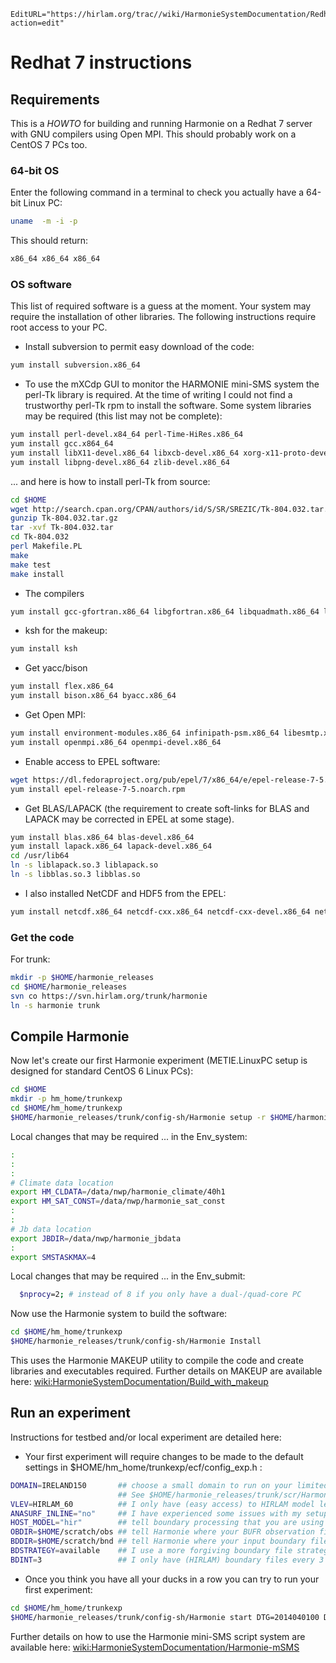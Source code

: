 ```@meta
EditURL="https://hirlam.org/trac//wiki/HarmonieSystemDocumentation/Redhat7Install?action=edit"
```
# Redhat 7 instructions
## Requirements
This is a *HOWTO* for building and running Harmonie on a Redhat 7 server with GNU compilers using Open MPI. This should probably work on a CentOS 7 PCs too.

### 64-bit OS
Enter the following command in a terminal to check you actually have a 64-bit Linux PC:
```bash
uname  -m -i -p
```
This should return:
```bash
x86_64 x86_64 x86_64
```

### OS software
This list of required software is a guess at the moment. Your system may require the installation of other libraries. The following instructions require root access to your PC.

 * Install subversion to permit easy download of the code:
```bash
yum install subversion.x86_64
```



 * To use the mXCdp GUI to monitor the HARMONIE mini-SMS system the perl-Tk library is required. At the time of writing I could not find a trustworthy perl-Tk rpm to install the software. Some system libraries may be required (this list may not be complete):
```bash
yum install perl-devel.x84_64 perl-Time-HiRes.x86_64
yum install gcc.x864_64
yum install libX11-devel.x86_64 libxcb-devel.x86_64 xorg-x11-proto-devel.noarch libXau-devel.x86_64
yum install libpng-devel.x86_64 zlib-devel.x86_64
```
... and here is how to install perl-Tk from source:
```bash
cd $HOME
wget http://search.cpan.org/CPAN/authors/id/S/SR/SREZIC/Tk-804.032.tar.gz
gunzip Tk-804.032.tar.gz
tar -xvf Tk-804.032.tar
cd Tk-804.032
perl Makefile.PL
make
make test
make install
```

 * The compilers
```bash
yum install gcc-gfortran.x86_64 libgfortran.x86_64 libquadmath.x86_64 libquadmath-devel.x86_64
```

 * ksh for the makeup:
```bash
yum install ksh
```

 * Get yacc/bison
```bash
yum install flex.x86_64
yum install bison.x86_64 byacc.x86_64
```

 * Get Open MPI:
```bash
yum install environment-modules.x86_64 infinipath-psm.x86_64 libesmtp.x86_64 opensm-libs.x86_64libibumad.x86_64 tcl.x86_64
yum install openmpi.x86_64 openmpi-devel.x86_64
```

 * Enable access to EPEL software:
```bash
wget https://dl.fedoraproject.org/pub/epel/7/x86_64/e/epel-release-7-5.noarch.rpm
yum install epel-release-7-5.noarch.rpm
```

 * Get BLAS/LAPACK (the requirement to create soft-links for BLAS and LAPACK may be corrected in EPEL at some stage).
```bash
yum install blas.x86_64 blas-devel.x86_64
yum install lapack.x86_64 lapack-devel.x86_64
cd /usr/lib64
ln -s liblapack.so.3 liblapack.so
ln -s libblas.so.3 libblas.so
```

 * I also installed NetCDF and HDF5 from the EPEL:
```bash
yum install netcdf.x86_64 netcdf-cxx.x86_64 netcdf-cxx-devel.x86_64 netcdf-cxx-static.x86_64 netcdf-devel.x86_64 netcdf-fortran.x86_64 netcdf-fortran-devel.x86_64 netcdf-static.x86_64 hdf5.x86_64 hdf5-devel.x86_64 libcurl-devel.x86_64
```

### Get the code


For trunk:
```bash
mkdir -p $HOME/harmonie_releases
cd $HOME/harmonie_releases
svn co https://svn.hirlam.org/trunk/harmonie 
ln -s harmonie trunk
```

## Compile Harmonie
Now let's create our first Harmonie experiment (METIE.LinuxPC setup is designed for standard CentOS 6 Linux PCs):
```bash
cd $HOME
mkdir -p hm_home/trunkexp
cd $HOME/hm_home/trunkexp
$HOME/harmonie_releases/trunk/config-sh/Harmonie setup -r $HOME/harmonie_releases/trunk -h METIE.LinuxRH7gnu
```

Local changes that may be required ... in the Env_system:
```bash
:
:
:
# Climate data location
export HM_CLDATA=/data/nwp/harmonie_climate/40h1
export HM_SAT_CONST=/data/nwp/harmonie_sat_const
:
:
# Jb data location
export JBDIR=/data/nwp/harmonie_jbdata
:
export SMSTASKMAX=4
```

Local changes that may be required ... in the Env_submit:
```bash
  $nprocy=2; # instead of 8 if you only have a dual-/quad-core PC
```

Now use the Harmonie system to build the software:
```bash
cd $HOME/hm_home/trunkexp
$HOME/harmonie_releases/trunk/config-sh/Harmonie Install
```
This uses the Harmonie MAKEUP utility to compile the code and create libraries and executables required. Further details on MAKEUP are available here: [wiki:HarmonieSystemDocumentation/Build_with_makeup](../HarmonieSystemDocumentation/Build_with_makeup.md)

## Run an experiment
Instructions for testbed and/or local experiment are detailed here:
 * Your first experiment will require changes to be made to the default settings in $HOME/hm_home/trunkexp/ecf/config_exp.h :
```bash
DOMAIN=IRELAND150       ## choose a small domain to run on your limited PC.
                        ## See $HOME/harmonie_releases/trunk/scr/Harmonie_domains.pm for existing definitions
VLEV=HIRLAM_60          ## I only have (easy access) to HIRLAM model level files on my PC 
ANASURF_INLINE="no"     ## I have experienced some issues with my setup calling SODA from inside CANARI
HOST_MODEL="hir"        ## tell boundary processing that you are using HIRLAM model boundary files
OBDIR=$HOME/scratch/obs ## tell Harmonie where your BUFR observation files are
BDDIR=$HOME/scratch/bnd ## tell Harmonie where your input boundary files are (HIRLAM or IFS files normally)
BDSTRATEGY=available    ## I use a more forgiving boundary file strategy
BDINT=3                 ## I only have (HIRLAM) boundary files every 3 hours
```

 * Once you think you have all your ducks in a row you can try to run your first experiment:
```bash
cd $HOME/hm_home/trunkexp
$HOME/harmonie_releases/trunk/config-sh/Harmonie start DTG=2014040100 DTGEND=2014040112 LL=03 BUILD=no
```

Further details on how to use the Harmonie mini-SMS script system are available here: [wiki:HarmonieSystemDocumentation/Harmonie-mSMS](../HarmonieSystemDocumentation/Harmonie-mSMS.md)
